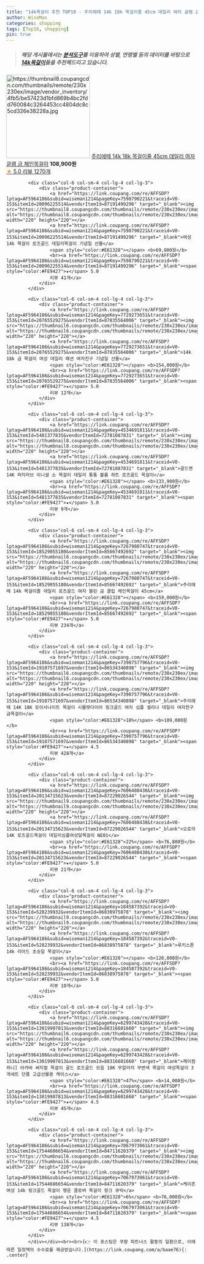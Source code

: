 ```yaml
---
title: "14k목걸이 추천 TOP10 - 주리에떼 14k 18k 목걸이줄 45cm 데일리 여자 글램 금 체인목걸이"
author: WiseMan
categories: shopping
tags: [Top10, shopping]
pin: true
---
```


> ##### 해당 게시물에서는 [**분석도구**](https://itemscout.io/)를 이용하여 **성별**, **연령별** 등의 데이터를 바탕으로 [**14k목걸이**](https://link.coupang.com/a/baae76)들을 추천해드리고 있습니다.
<div class="container"><div class="row">
            <div class="col-6 col-sm-4 col-lg-4 col-lg-3">
                <div class="product-container">
                    <a href="https://link.coupang.com/re/AFFSDP?lptag=AF5964186&subid=wiseman1214&pageKey=7248068303&traceid=V0-153&itemId=18431172822&vendorItemId=85548423752" target="_blank"><img src="https://thumbnail8.coupangcdn.com/thumbnails/remote/230x230ex/image/vendor_inventory/4fb5/be57423d1bfd869b4bc2fdd760084c3264453cc4804dc8c5cd326e38228a.jpg" alt="https://thumbnail8.coupangcdn.com/thumbnails/remote/230x230ex/image/vendor_inventory/4fb5/be57423d1bfd869b4bc2fdd760084c3264453cc4804dc8c5cd326e38228a.jpg" width="220" height="220"></a>
                    <a href="https://link.coupang.com/re/AFFSDP?lptag=AF5964186&subid=wiseman1214&pageKey=7248068303&traceid=V0-153&itemId=18431172822&vendorItemId=85548423752" target="_blank">주리에떼 14k 18k 목걸이줄 45cm 데일리 여자 글램 금 체인목걸이</a>
                    <span style="color:#E61328"></span> <b>108,900원</b>
                    <br><a href="https://link.coupang.com/re/AFFSDP?lptag=AF5964186&subid=wiseman1214&pageKey=7248068303&traceid=V0-153&itemId=18431172822&vendorItemId=85548423752" target="_blank"><span style="color:#FE9427">★</span> 5.0
                    리뷰 1270개</a>
                </div>
            </div>
            
            <div class="col-6 col-sm-4 col-lg-4 col-lg-3">
                <div class="product-container">
                    <a href="https://link.coupang.com/re/AFFSDP?lptag=AF5964186&subid=wiseman1214&pageKey=7598790221&traceid=V0-153&itemId=20096225514&vendorItemId=87191499296" target="_blank"><img src="https://thumbnail8.coupangcdn.com/thumbnails/remote/230x230ex/image/vendor_inventory/f933/eec3a73825f0d92531a4357a3696d781433d909fb520ef50aba26d7de8d2.png" alt="https://thumbnail8.coupangcdn.com/thumbnails/remote/230x230ex/image/vendor_inventory/f933/eec3a73825f0d92531a4357a3696d781433d909fb520ef50aba26d7de8d2.png" width="220" height="220"></a>
                    <a href="https://link.coupang.com/re/AFFSDP?lptag=AF5964186&subid=wiseman1214&pageKey=7598790221&traceid=V0-153&itemId=20096225514&vendorItemId=87191499296" target="_blank">여성 14k 목걸이 로즈골드 데일리목걸이 기념일 선물</a>
                    <span style="color:#E61328"></span> <b>69,800원</b>
                    <br><a href="https://link.coupang.com/re/AFFSDP?lptag=AF5964186&subid=wiseman1214&pageKey=7598790221&traceid=V0-153&itemId=20096225514&vendorItemId=87191499296" target="_blank"><span style="color:#FE9427">★</span> 5.0
                    리뷰 41개</a>
                </div>
            </div>
            
            <div class="col-6 col-sm-4 col-lg-4 col-lg-3">
                <div class="product-container">
                    <a href="https://link.coupang.com/re/AFFSDP?lptag=AF5964186&subid=wiseman1214&pageKey=7729273651&traceid=V0-153&itemId=20765529275&vendorItemId=87835564006" target="_blank"><img src="https://thumbnail6.coupangcdn.com/thumbnails/remote/230x230ex/image/vendor_inventory/ab05/746d0deb6edb83bcb935217a3bc0e24b921ac7db25ab9ee8d6a52d50011b.jpg" alt="https://thumbnail6.coupangcdn.com/thumbnails/remote/230x230ex/image/vendor_inventory/ab05/746d0deb6edb83bcb935217a3bc0e24b921ac7db25ab9ee8d6a52d50011b.jpg" width="220" height="220"></a>
                    <a href="https://link.coupang.com/re/AFFSDP?lptag=AF5964186&subid=wiseman1214&pageKey=7729273651&traceid=V0-153&itemId=20765529275&vendorItemId=87835564006" target="_blank">14k 18k 금 목걸이 여성 데일리 패션 여자친구 기념일 선물</a>
                    <span style="color:#E61328"></span> <b>154,000원</b>
                    <br><a href="https://link.coupang.com/re/AFFSDP?lptag=AF5964186&subid=wiseman1214&pageKey=7729273651&traceid=V0-153&itemId=20765529275&vendorItemId=87835564006" target="_blank"><span style="color:#FE9427">★</span> 5.0
                    리뷰 12개</a>
                </div>
            </div>
            
            <div class="col-6 col-sm-4 col-lg-4 col-lg-3">
                <div class="product-container">
                    <a href="https://link.coupang.com/re/AFFSDP?lptag=AF5964186&subid=wiseman1214&pageKey=4534691811&traceid=V0-153&itemId=5481377835&vendorItemId=72781087831" target="_blank"><img src="https://thumbnail8.coupangcdn.com/thumbnails/remote/230x230ex/image/vendor_inventory/8119/976ddbe6ad4627c48da74b8047387a4a7f12ae93849471e4533ca2356141.jpg" alt="https://thumbnail8.coupangcdn.com/thumbnails/remote/230x230ex/image/vendor_inventory/8119/976ddbe6ad4627c48da74b8047387a4a7f12ae93849471e4533ca2356141.jpg" width="220" height="220"></a>
                    <a href="https://link.coupang.com/re/AFFSDP?lptag=AF5964186&subid=wiseman1214&pageKey=4534691811&traceid=V0-153&itemId=5481377835&vendorItemId=72781087831" target="_blank">골드앤 14K 퍼지러브 이니셜 소 목걸이 데일리 통통 볼륨 하트 로즈골드 목걸이</a>
                    <span style="color:#E61328"></span> <b>133,900원</b>
                    <br><a href="https://link.coupang.com/re/AFFSDP?lptag=AF5964186&subid=wiseman1214&pageKey=4534691811&traceid=V0-153&itemId=5481377835&vendorItemId=72781087831" target="_blank"><span style="color:#FE9427">★</span> 5.0
                    리뷰 9개</a>
                </div>
            </div>
            
            <div class="col-6 col-sm-4 col-lg-4 col-lg-3">
                <div class="product-container">
                    <a href="https://link.coupang.com/re/AFFSDP?lptag=AF5964186&subid=wiseman1214&pageKey=7267980747&traceid=V0-153&itemId=18529055180&vendorItemId=85667492692" target="_blank"><img src="https://thumbnail6.coupangcdn.com/thumbnails/remote/230x230ex/image/vendor_inventory/783a/a27f7d47f5fe6af4dcdfc6fd63b9096a0c547d1047eb1d0a74808ef35654.jpg" alt="https://thumbnail6.coupangcdn.com/thumbnails/remote/230x230ex/image/vendor_inventory/783a/a27f7d47f5fe6af4dcdfc6fd63b9096a0c547d1047eb1d0a74808ef35654.jpg" width="220" height="220"></a>
                    <a href="https://link.coupang.com/re/AFFSDP?lptag=AF5964186&subid=wiseman1214&pageKey=7267980747&traceid=V0-153&itemId=18529055180&vendorItemId=85667492692" target="_blank">주리에떼 14k 목걸이줄 데일리 로즈골드 여자 블린 금 클립 체인목걸이 45cm</a>
                    <span style="color:#E61328"></span> <b>159,000원</b>
                    <br><a href="https://link.coupang.com/re/AFFSDP?lptag=AF5964186&subid=wiseman1214&pageKey=7267980747&traceid=V0-153&itemId=18529055180&vendorItemId=85667492692" target="_blank"><span style="color:#FE9427">★</span> 5.0
                    리뷰 234개</a>
                </div>
            </div>
            
            <div class="col-6 col-sm-4 col-lg-4 col-lg-3">
                <div class="product-container">
                    <a href="https://link.coupang.com/re/AFFSDP?lptag=AF5964186&subid=wiseman1214&pageKey=7390757796&traceid=V0-153&itemId=19107571697&vendorItemId=86534340898" target="_blank"><img src="https://thumbnail6.coupangcdn.com/thumbnails/remote/230x230ex/image/vendor_inventory/b5af/e06503b9ef5dd7c6d6a6a565405cf35390dfb61f294299f296a39f2d0549.jpg" alt="https://thumbnail6.coupangcdn.com/thumbnails/remote/230x230ex/image/vendor_inventory/b5af/e06503b9ef5dd7c6d6a6a565405cf35390dfb61f294299f296a39f2d0549.jpg" width="220" height="220"></a>
                    <a href="https://link.coupang.com/re/AFFSDP?lptag=AF5964186&subid=wiseman1214&pageKey=7390757796&traceid=V0-153&itemId=19107571697&vendorItemId=86534340898" target="_blank">주리에떼 14K 18K 모이사나이트 목걸이 시뮬렛다이아 핑크골드 여자 심플 셀리나 데일리 여자친구 금목걸이</a>
                    <span style="color:#E61328">18%</span> <b>109,000원</b>
                    <br><a href="https://link.coupang.com/re/AFFSDP?lptag=AF5964186&subid=wiseman1214&pageKey=7390757796&traceid=V0-153&itemId=19107571697&vendorItemId=86534340898" target="_blank"><span style="color:#FE9427">★</span> 4.5
                    리뷰 428개</a>
                </div>
            </div>
            
            <div class="col-6 col-sm-4 col-lg-4 col-lg-3">
                <div class="product-container">
                    <a href="https://link.coupang.com/re/AFFSDP?lptag=AF5964186&subid=wiseman1214&pageKey=7606488438&traceid=V0-153&itemId=20134715623&vendorItemId=87229026544" target="_blank"><img src="https://thumbnail9.coupangcdn.com/thumbnails/remote/230x230ex/image/vendor_inventory/bd16/986656c647241696e2dad4bf9a614e6075e1c24c5b1c9d9f1178641e3fdc.JPG" alt="https://thumbnail9.coupangcdn.com/thumbnails/remote/230x230ex/image/vendor_inventory/bd16/986656c647241696e2dad4bf9a614e6075e1c24c5b1c9d9f1178641e3fdc.JPG" width="220" height="220"></a>
                    <a href="https://link.coupang.com/re/AFFSDP?lptag=AF5964186&subid=wiseman1214&pageKey=7606488438&traceid=V0-153&itemId=20134715623&vendorItemId=87229026544" target="_blank">오로라 14K 로즈골드목걸이 데일리심플여성달목걸이 NE01</a>
                    <span style="color:#E61328">22%</span> <b>76,800원</b>
                    <br><a href="https://link.coupang.com/re/AFFSDP?lptag=AF5964186&subid=wiseman1214&pageKey=7606488438&traceid=V0-153&itemId=20134715623&vendorItemId=87229026544" target="_blank"><span style="color:#FE9427">★</span> 5.0
                    리뷰 21개</a>
                </div>
            </div>
            
            <div class="col-6 col-sm-4 col-lg-4 col-lg-3">
                <div class="product-container">
                    <a href="https://link.coupang.com/re/AFFSDP?lptag=AF5964186&subid=wiseman1214&pageKey=184587392&traceid=V0-153&itemId=528239932&vendorItemId=86838975878" target="_blank"><img src="https://thumbnail9.coupangcdn.com/thumbnails/remote/230x230ex/image/vendor_inventory/4ed4/f0b6ad4b554584490047df2300a6abf471d2d3e27fabd1138332b960af73.jpg" alt="https://thumbnail9.coupangcdn.com/thumbnails/remote/230x230ex/image/vendor_inventory/4ed4/f0b6ad4b554584490047df2300a6abf471d2d3e27fabd1138332b960af73.jpg" width="220" height="220"></a>
                    <a href="https://link.coupang.com/re/AFFSDP?lptag=AF5964186&subid=wiseman1214&pageKey=184587392&traceid=V0-153&itemId=528239932&vendorItemId=86838975878" target="_blank">루키스톤 14k 리아드 초승달 목걸이</a>
                    <span style="color:#E61328"></span> <b>120,000원</b>
                    <br><a href="https://link.coupang.com/re/AFFSDP?lptag=AF5964186&subid=wiseman1214&pageKey=184587392&traceid=V0-153&itemId=528239932&vendorItemId=86838975878" target="_blank"><span style="color:#FE9427">★</span> 5.0
                    리뷰 10개</a>
                </div>
            </div>
            
            <div class="col-6 col-sm-4 col-lg-4 col-lg-3">
                <div class="product-container">
                    <a href="https://link.coupang.com/re/AFFSDP?lptag=AF5964186&subid=wiseman1214&pageKey=6299743428&traceid=V0-153&itemId=13019907813&vendorItemId=88316601660" target="_blank"><img src="https://thumbnail6.coupangcdn.com/thumbnails/remote/230x230ex/image/vendor_inventory/438d/2558040bf2aa0bfa476c802d479a9a814f0b7d3ecd9cbcef0a14cd3df7f4.jpg" alt="https://thumbnail6.coupangcdn.com/thumbnails/remote/230x230ex/image/vendor_inventory/438d/2558040bf2aa0bfa476c802d479a9a814f0b7d3ecd9cbcef0a14cd3df7f4.jpg" width="220" height="220"></a>
                    <a href="https://link.coupang.com/re/AFFSDP?lptag=AF5964186&subid=wiseman1214&pageKey=6299743428&traceid=V0-153&itemId=13019907813&vendorItemId=88316601660" target="_blank">제이컴퍼니] 아카바 써지컬 목걸이 골드 로즈골드 모음 18K 무알러지 무변색 목걸이 여성목걸이 3개세트 단품 고급선물용 케이스</a>
                    <span style="color:#E61328">47%</span> <b>14,000원</b>
                    <br><a href="https://link.coupang.com/re/AFFSDP?lptag=AF5964186&subid=wiseman1214&pageKey=6299743428&traceid=V0-153&itemId=13019907813&vendorItemId=88316601660" target="_blank"><span style="color:#FE9427">★</span> 4.5
                    리뷰 45개</a>
                </div>
            </div>
            
            <div class="col-6 col-sm-4 col-lg-4 col-lg-3">
                <div class="product-container">
                    <a href="https://link.coupang.com/re/AFFSDP?lptag=AF5964186&subid=wiseman1214&pageKey=7067973061&traceid=V0-153&itemId=17544686654&vendorItemId=84711620379" target="_blank"><img src="https://thumbnail6.coupangcdn.com/thumbnails/remote/230x230ex/image/vendor_inventory/1a2e/2d01deae63f339103fd1e9b01de12669a0215b9470da58a5df6395218112.jpg" alt="https://thumbnail6.coupangcdn.com/thumbnails/remote/230x230ex/image/vendor_inventory/1a2e/2d01deae63f339103fd1e9b01de12669a0215b9470da58a5df6395218112.jpg" width="220" height="220"></a>
                    <a href="https://link.coupang.com/re/AFFSDP?lptag=AF5964186&subid=wiseman1214&pageKey=7067973061&traceid=V0-153&itemId=17544686654&vendorItemId=84711620379" target="_blank">케이존 여성 14k 핑크골드 목걸이 행운 클로버 목걸이 핑크 큐빅</a>
                    <span style="color:#E61328">6%</span> <b>76,000원</b>
                    <br><a href="https://link.coupang.com/re/AFFSDP?lptag=AF5964186&subid=wiseman1214&pageKey=7067973061&traceid=V0-153&itemId=17544686654&vendorItemId=84711620379" target="_blank"><span style="color:#FE9427">★</span> 4.5
                    리뷰 138개</a>
                </div>
            </div>
            </div></div><br><br>[👉 이 포스팅은 쿠팡 파트너스 활동의 일환으로, 이에 따른 일정액의 수수료를 제공받습니다.](https://link.coupang.com/a/baae76){: .center}